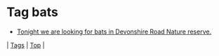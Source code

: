 <!--
title: Tag bats
date: 2020-06-28T15:02:25.002Z
tags:
-->
# Tag bats

 * [Tonight we are looking for bats in Devonshire Road Nature reserve.](98653184862.md)

| [Tags](tags.md) | [Top](index.md) |
